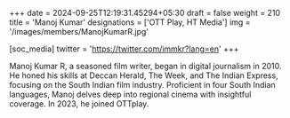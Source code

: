 +++
date = 2024-09-25T12:19:31.45294+05:30
draft = false
weight = 210
title = 'Manoj Kumar'
designations = ['OTT Play, HT Media']
img = '/images/members/ManojKumarR.jpg'

[soc_media]
twitter = 'https://twitter.com/immkr?lang=en'
+++

Manoj Kumar R, a seasoned film writer, began in digital journalism in 2010. He honed his skills at Deccan Herald, The Week, and The Indian Express, focusing on the South Indian film industry. Proficient in four South Indian languages, Manoj delves deep into regional cinema with insightful coverage. In 2023, he joined OTTplay.
